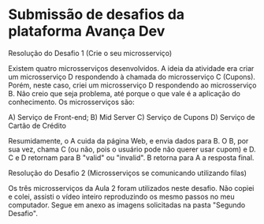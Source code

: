 # Submissão de desafios da plataforma Avança Dev

Resolução do Desafio 1 (Crie o seu microsserviço)

Existem quatro microsserviços desenvolvidos. A ideia da atividade era criar um microsserviço D respondendo à chamada do microsserviço C (Cupons).
Porém, neste caso, criei um microsserviço D respondendo ao microsserviço B. Não creio que seja problema, até porque o que vale é a aplicação do conhecimento.
Os microsserviços são:

  A) Serviço de Front-end;
  B) Mid Server
  C) Serviço de Cupons
  D) Serviço de Cartão de Crédito
  
 Resumidamente, o A cuida da página Web, e envia dados para B. O B, por sua vez, chama C (ou não, pois o usuário pode não querer usar cupom) e D.
 C e D retornam para B "valid" ou "invalid". B retorna para A a resposta final.

Resolução do Desafio 2 (Microsserviços se comunicando utilizando filas)

Os três microsserviços da Aula 2 foram utilizados neste desafio. Não copiei e colei, assisti o vídeo inteiro reproduzindo os mesmo passos no meu computador. Segue em anexo as imagens solicitadas na pasta
"Segundo Desafio".